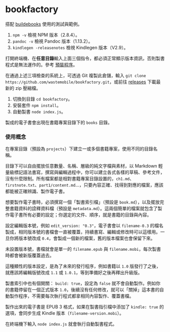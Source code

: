 bookfactory
===========

搭配 [buildebooks](https://www.npmjs.com/package/buildebooks) 使用的測試與範例。

1. `npm -v` 檢視 NPM 版本（2.8.4）。
2. `pandoc -v` 檢視 Pandoc 版本（1.13.2）。
3. `kindlegen -releasenotes` 檢視 Kindlegen 版本（V2.9）。

打開終端機、在**任意目錄**輸入上面三個指令，都必須正常顯示版本資訊，否則製書程式是無法運作的。參考 [預裝程序](https://github.com/wastemobile/buildebooks/blob/master/preinstall.md)。

在通過上述三項檢查的系統上，可透過 Git 複製此倉儲，輸入 `git clone https://github.com/wastemobile/bookfactory.git`，或前往 [releases](https://github.com/wastemobile/bookfactory/releases) 下載最新的 zip 壓縮檔。

1. 切換到目錄 `cd bookfactory`。
2. 安裝套件 `npm install`。
3. 自動製書 `node index.js`。

製成的電子書會出現在書籍專案目錄下的 `books` 目錄。

### 使用概念

在專案目錄（預設為 `projects`）下建立一或多個書籍專案，使用不同的目錄名稱。

目錄下可以自由擺放任意數量、名稱、層級的純文字檔與素材，以 Markdown 輕量級標記語法書寫，撰寫與編輯過程中，你可以建立各式各樣的草稿、參考文件，沒有什麼限制。所有檔案都是相對書籍專案目錄設置的，`ch1.md`、`firstnote.txt`、`part1/content.md`...，只要內容正確、找得到對應的檔案，應該都能被正確辨識、製作電子書。

想要製作電子書時，必須撰寫一個「製書索引檔」（預設是 `book.md`），以及擺放完整書籍資料的詮釋資料檔（預設是 `metadata.md`）。這兩個簡單的檔案就包含了製作電子書所有必要的設定；你選定的文件、順序，就是書籍的目錄與內容。

設定編輯版本號，例如 `edit_version: "0.3"`，電子書會以 `filename-0.3` 的檔名製成，相同版本號的書檔會一直被覆蓋，持續書寫、編輯或修改時可以這樣用。一旦你將版本號改成 `0.4`，會製成一個新的檔案，舊的版本檔案也會保留下來。

未設置版本號，書檔就會是單一的 `filename.epub` 與 `filename.mobi`，每次製書時都會被新版覆蓋過去。

這種顯性的版本設定，是為了未來的發行程序，例如書籍以 `1.0` 版發行了之後，就應該將編輯版號改成 `1.1` 或 `1.0.1`，等到準備好之後再釋出升級版。

製書索引中也有個開關： `build: true`，設定為 `false` 就不會自動製作。例如你的書籍停留在一個正式版本 `1.0`，後續沒有任何修改，就可以「關掉」這本書的自動製作程序，不需要每次執行程式都拿相同內容製作、覆蓋書檔。

製作出來的電子書是 EPUB 3 格式，如果在製書指引檔中添加了 `kindle: true` 的選項，會同步生成 Kindle 版本（`filename-version.mobi`）。

在終端機下輸入 `node index.js` 就會執行自動製書程式。

